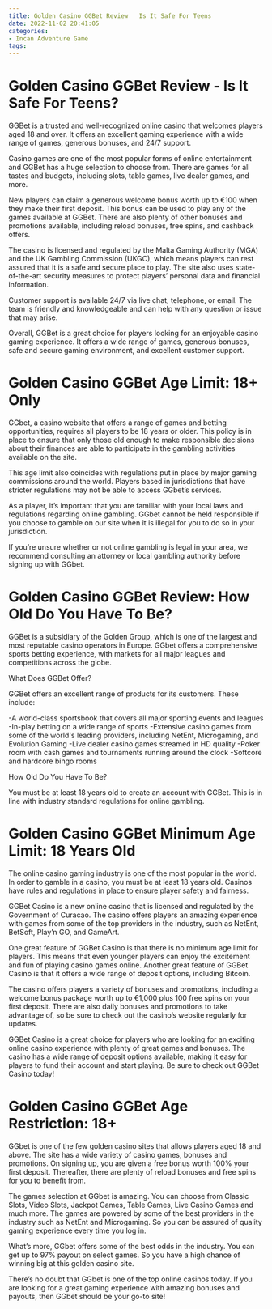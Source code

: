 ```yaml
---
title: Golden Casino GGBet Review   Is It Safe For Teens
date: 2022-11-02 20:41:05
categories:
- Incan Adventure Game
tags:
---
```



#  Golden Casino GGBet Review - Is It Safe For Teens?

GGBet is a trusted and well-recognized online casino that welcomes players aged 18 and over. It offers an excellent gaming experience with a wide range of games, generous bonuses, and 24/7 support.

Casino games are one of the most popular forms of online entertainment and GGBet has a huge selection to choose from. There are games for all tastes and budgets, including slots, table games, live dealer games, and more.

New players can claim a generous welcome bonus worth up to €100 when they make their first deposit. This bonus can be used to play any of the games available at GGBet. There are also plenty of other bonuses and promotions available, including reload bonuses, free spins, and cashback offers.

The casino is licensed and regulated by the Malta Gaming Authority (MGA) and the UK Gambling Commission (UKGC), which means players can rest assured that it is a safe and secure place to play. The site also uses state-of-the-art security measures to protect players’ personal data and financial information.

Customer support is available 24/7 via live chat, telephone, or email. The team is friendly and knowledgeable and can help with any question or issue that may arise.

Overall, GGBet is a great choice for players looking for an enjoyable casino gaming experience. It offers a wide range of games, generous bonuses, safe and secure gaming environment, and excellent customer support.

#  Golden Casino GGBet Age Limit: 18+ Only

GGbet, a casino website that offers a range of games and betting opportunities, requires all players to be 18 years or older. This policy is in place to ensure that only those old enough to make responsible decisions about their finances are able to participate in the gambling activities available on the site.

This age limit also coincides with regulations put in place by major gaming commissions around the world. Players based in jurisdictions that have stricter regulations may not be able to access GGbet’s services.

As a player, it’s important that you are familiar with your local laws and regulations regarding online gambling. GGbet cannot be held responsible if you choose to gamble on our site when it is illegal for you to do so in your jurisdiction.

If you’re unsure whether or not online gambling is legal in your area, we recommend consulting an attorney or local gambling authority before signing up with GGbet.

#  Golden Casino GGBet Review: How Old Do You Have To Be?

GGBet is a subsidiary of the Golden Group, which is one of the largest and most reputable casino operators in Europe. GGbet offers a comprehensive sports betting experience, with markets for all major leagues and competitions across the globe.

What Does GGBet Offer?

GGBet offers an excellent range of products for its customers. These include:

-A world-class sportsbook that covers all major sporting events and leagues
-In-play betting on a wide range of sports
-Extensive casino games from some of the world's leading providers, including NetEnt, Microgaming, and Evolution Gaming
-Live dealer casino games streamed in HD quality
-Poker room with cash games and tournaments running around the clock
-Softcore and hardcore bingo rooms

How Old Do You Have To Be?

You must be at least 18 years old to create an account with GGBet. This is in line with industry standard regulations for online gambling.

#  Golden Casino GGBet Minimum Age Limit: 18 Years Old

The online casino gaming industry is one of the most popular in the world. In order to gamble in a casino, you must be at least 18 years old. Casinos have rules and regulations in place to ensure player safety and fairness.

GGBet Casino is a new online casino that is licensed and regulated by the Government of Curacao. The casino offers players an amazing experience with games from some of the top providers in the industry, such as NetEnt, BetSoft, Play’n GO, and GameArt.

One great feature of GGBet Casino is that there is no minimum age limit for players. This means that even younger players can enjoy the excitement and fun of playing casino games online. Another great feature of GGBet Casino is that it offers a wide range of deposit options, including Bitcoin.

The casino offers players a variety of bonuses and promotions, including a welcome bonus package worth up to €1,000 plus 100 free spins on your first deposit. There are also daily bonuses and promotions to take advantage of, so be sure to check out the casino’s website regularly for updates.

GGBet Casino is a great choice for players who are looking for an exciting online casino experience with plenty of great games and bonuses. The casino has a wide range of deposit options available, making it easy for players to fund their account and start playing. Be sure to check out GGBet Casino today!

#  Golden Casino GGBet Age Restriction: 18+

GGbet is one of the few golden casino sites that allows players aged 18 and above. The site has a wide variety of casino games, bonuses and promotions. On signing up, you are given a free bonus worth 100% your first deposit. Thereafter, there are plenty of reload bonuses and free spins for you to benefit from.

The games selection at GGbet is amazing. You can choose from Classic Slots, Video Slots, Jackpot Games, Table Games, Live Casino Games and much more. The games are powered by some of the best providers in the industry such as NetEnt and Microgaming. So you can be assured of quality gaming experience every time you log in.

What’s more, GGbet offers some of the best odds in the industry. You can get up to 97% payout on select games. So you have a high chance of winning big at this golden casino site.

There’s no doubt that GGbet is one of the top online casinos today. If you are looking for a great gaming experience with amazing bonuses and payouts, then GGbet should be your go-to site!